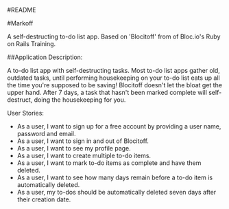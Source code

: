 #README

#Markoff

A self-destructing to-do list app.  Based on 'Blocitoff' from of Bloc.io's Ruby on Rails Training.

##Application Description:

A to-do list app with self-destructing tasks. Most to-do list apps gather old, outdated tasks, until performing housekeeping on your to-do list eats up all the time you're supposed to be saving! Blocitoff doesn't let the bloat get the upper hand.  After 7 days, a task that hasn't been marked complete will self-destruct, doing the housekeeping for you.


User Stories: 
* As a user, I want to sign up for a free account by providing a user name, password and email.
* As a user, I want to sign in and out of Blocitoff.
* As a user, I want to see my profile page.
* As a user, I want to create multiple to-do items.
* As a user, I want to mark to-do items as complete and have them deleted.
* As a user, I want to see how many days remain before a to-do item is automatically deleted.
* As a user, my to-dos should be automatically deleted seven days after their creation date.

